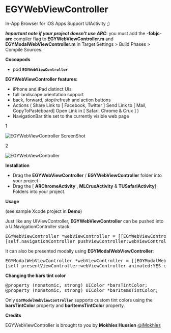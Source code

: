 EGYWebViewController
====================

In-App Browser for iOS Apps Support UIActivity ;)

__*Important note if your project doesn't use ARC*__: you must add the **-fobjc-arc** compiler flag to **EGYWebViewController.m** and **EGYModalWebViewController.m** in Target Settings > Build Phases > Compile Sources.

**Cocoapods**

* pod **`EGYWebViewController`** 

**EGYWebViewController features:**

* iPhone and iPad distinct UIs
* full landscape orientation support
* back, forward, stop/refresh and action buttons 
* Actions ( Share Link to [ Facebook, Twitter ] Send Link to [ Mail, CopyToPasteboard] Open Link in [ Safari, Chrome & Crux ] )
* NavigationBar title set to the currently visible web page

1

![EGYWebViewController ScreenShot](https://raw.github.com/iMokhles/EGYWebViewController/master/MainPhoto.png)  

2

![EGYWebViewController](https://raw.github.com/iMokhles/EGYWebViewController/master/ActivityPhoto.png)

**Installation**

* Drag the **EGYWebViewController** / **EGYWebViewController** folder into your project. 
* Drag the [ **ARChromeActivity** , **MLCruxActivity** & **TUSafariActivity**] Folders into your project.

**Usage**

(see sample Xcode project in **Demo**)

Just like any UIViewController, **EGYWebViewController** can be pushed into a UINavigationController stack:

<pre>
EGYWebViewController *webViewController = [[EGYWebViewController alloc] initWithAddress:@"http://yahoo.com"];
[self.navigationController pushViewController:webViewController animated:YES];
</pre>

It can also be presented modally using **EGYModalWebViewController**:

<pre>
EGYModalWebViewController *webViewController = [[EGYModalWebViewController alloc] initWithAddress:@"http://yahoo.com"];
[self presentViewController:webViewController animated:YES completion:NULL];
</pre>

**Changing the bars tint color**
<pre>
@property (nonatomic, strong) UIColor *barsTintColor;
@property (nonatomic, strong) UIColor *barItemsTintColor;
</pre>

Only **`EGYModelWebViewController`** supports custom tint colors using the **barsTintColor** property and **barItemsTintColor** property.

**Credits**

EGYWebViewController is brought to you by **Mokhles Hussien** <a href="http://www.iMokhles.com/">@iMokhles</a>
